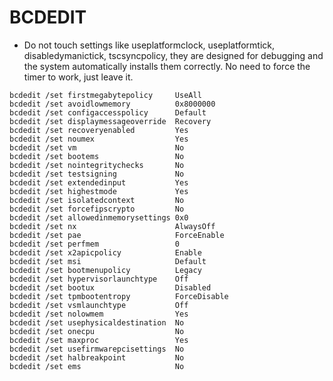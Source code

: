 # BCDEDIT
- Do not touch settings like useplatformclock, useplatformtick, disabledymanictick, tscsyncpolicy, they are designed for debugging and the system automatically installs them correctly. No need to force the timer to work, just leave it.
```
bcdedit /set firstmegabytepolicy     UseAll
bcdedit /set avoidlowmemory          0x8000000
bcdedit /set configaccesspolicy      Default
bcdedit /set displaymessageoverride  Recovery
bcdedit /set recoveryenabled         Yes
bcdedit /set noumex                  Yes
bcdedit /set vm                      No
bcdedit /set bootems                 No
bcdedit /set nointegritychecks       No
bcdedit /set testsigning             No
bcdedit /set extendedinput           Yes
bcdedit /set highestmode             Yes
bcdedit /set isolatedcontext         No
bcdedit /set forcefipscrypto         No
bcdedit /set allowedinmemorysettings 0x0
bcdedit /set nx                      AlwaysOff
bcdedit /set pae                     ForceEnable
bcdedit /set perfmem                 0
bcdedit /set x2apicpolicy            Enable
bcdedit /set msi                     Default
bcdedit /set bootmenupolicy          Legacy
bcdedit /set hypervisorlaunchtype    Off
bcdedit /set bootux                  Disabled
bcdedit /set tpmbootentropy          ForceDisable
bcdedit /set vsmlaunchtype           Off
bcdedit /set nolowmem                Yes
bcdedit /set usephysicaldestination  No
bcdedit /set onecpu                  No
bcdedit /set maxproc                 Yes
bcdedit /set usefirmwarepcisettings  No
bcdedit /set halbreakpoint           No
bcdedit /set ems                     No
```

